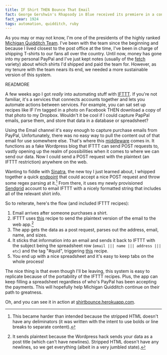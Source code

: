 ```yaml
---
title: IF Shirt THEN Bounce That Email
fact: George Gershwin's Rhapsody in Blue received its premiere in a concert titled "An Experiment in Modern Music," in New York, with Gershwin playing the piano.
fact_year: 1924
tags: automation, quidditch, ruby
---
```


As you may or may not know, I'm one of the presidents of the highly ranked [Michigan Quidditch Team](http://michiganquidditch.com/). I've been with the team since the beginning and because I lived closest to the post office at the time, I've been in charge of shipping T-shirts to our fans all over the country. Until now, money has gone into my personal PayPal and I've just kept notes (usually of the [fetch](http://www.fetchnotes.com) variety) about which shirts I'd shipped and paid the team for. However, as my tenure with the team nears its end, we needed a more sustainable version of this system.

READMORE

A few weeks ago I got _really_ into automating stuff with [IFTTT](https://ifttt.com). If you're not familiar, it's a services that connects accounts together and lets you automate actions between services. For example, you can sat set up recipes like IF I'm tagged in a photo on Facebook THEN download a copy of that photo to my Dropbox. Wouldn't it be cool if I could capture PapPal emails, parse them, and store that data in a database or spreadsheet?

Using the Email channel it's easy enough to capture purchase emails from PayPal, Unfortunately, there was no easy way to pull the content out of that email for use somewhere else. That's where this [middleware](https://github.com/captn3m0/ifttt-webhook) comes in. It functions as a fake Wordpress blog that IFTTT can send POST requests to, vastly opening up the realm of possibilities when it comes to where we can send our data. Now I could send a POST request with the plaintext (an IFTTT restriction) anywhere on the web. 

Wanting to fiddle with [Sinatra](http://sinatrarb.com), the new toy I just learned about, I whipped together a quick [endpoint](https://gist.github.com/xavdid/8930419) that could accept a nice POST request and throw some regex parsing at it.[^1] From there, it uses my newly provisioned [Sendgrid](http://www.sendgrid.com) account to email IFTTT with a nicely formatted string that includes all of the relevant shirt info.

So to reiterate, here's the flow (and included IFTTT recipes):

1. Email arrives after someone purchases a shirt.
2. IFTTT uses [this](https://ifttt.com/recipes/145811-forward-paypal-emails-to-webapp) recipe to send the plaintext version of the email to the web app.[^2]
3. The app gets the data as a post request, parses out the address, email, name, and sizes.
4. It sticks that information into an email and sends it back to IFTTT with the subject being the spreadsheet row (`email ||| name ||| address ||| etc`) and the tag "#quid", triggering [this](https://ifttt.com/recipes/145812-put-quid-emails-into-a-spreadsheet) recipe. 
5. You end up with a nice spreadsheet and it's easy to keep tabs on the whole process!

The nice thing is that even though I'll be leaving, this system is easy to replicate because of the portability of the IFTTT recipes. Plus, the app can keep filling a spreadsheet regardless of who's PayPal has been accepting the payments. This will hopefully help Michigan Quidditch continue on their path to greatness. 

Oh, and you can see it in action at [shirtbounce.herokuapp.com](http://shirtbounce.herokuapp.com). 


[^1]: This became harder than intended because the stripped HTML doesn't have any deliminators (it was written with the intent to use bolds or line breaks to separate content).
[^2]: It sends plaintext because the Wordpress hack sends your data as a post title (which can't have newlines). Stripped HTML doesn't have any newlines, so we get everything (albeit in a very jumbled state).
